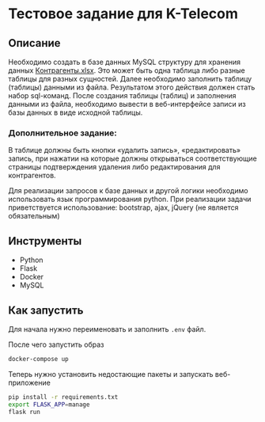 # Тестовое задание для K-Telecom
## Описание
Необходимо создать в базе данных MySQL структуру для хранения данных 
[Контрагенты.xlsx](https://github.com/painassasin/k-telecom/files/5899935/default.xlsx). 
Это может быть одна таблица либо разные таблицы для разных сущностей.
Далее необходимо заполнить таблицу (таблицы) данными из файла.
Результатом этого действия должен стать набор sql-команд.
После создания таблицы (таблиц) и заполнения данными из файла, 
необходимо вывести в веб-интерфейсе записи из базы данных 
в виде исходной таблицы. 


### Дополнительное задание:
В таблице должны быть кнопки «удалить запись», «редактировать» запись,
при нажатии на которые должны открываться соответствующие страницы
подтверждения удаления либо редактирования для контрагентов.

Для реализации запросов к базе данных и другой логики необходимо 
использовать язык программирования python.
При реализации задачи приветствуется использование: 
bootstrap, ajax, jQuery (не является обязательным) 

## Инструменты
- Python
- Flask
- Docker
- MySQL

## Как запустить
Для начала нужно переименовать и заполнить `.env` файл.

После чего запустить образ
```bash
docker-compose up
```
Теперь нужно установить недостающие пакеты и запускать веб-приложение
```bash
pip install -r requirements.txt
export FLASK_APP=manage
flask run
```

